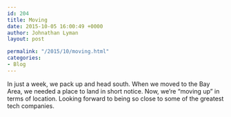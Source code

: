 ```yaml
---
id: 204
title: Moving
date: 2015-10-05 16:00:49 +0000
author: Johnathan Lyman
layout: post

permalink: "/2015/10/moving.html"
categories:
- Blog
---
```

In just a week, we pack up and head south. When we moved to the Bay Area, we needed a place to land in short notice. Now, we’re “moving up” in terms of location. Looking forward to being so close to some of the greatest tech companies.